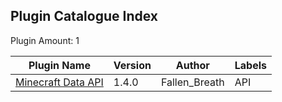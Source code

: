 Plugin Catalogue Index
---------

Plugin Amount: 1

| Plugin Name | Version | Author | Labels |
| --- | --- | --- | --- |
| [Minecraft Data API](/generated/full.md#minecraft-data-api) | 1.4.0 | Fallen_Breath | API |
